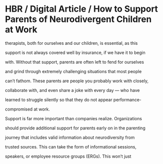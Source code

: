 # HBR / Digital Article / How to Support Parents of Neurodivergent Children at Work

therapists, both for ourselves and our children, is essential, as this

support is not always covered well by insurance, if we have it to begin

with. Without that support, parents are often left to fend for ourselves

and grind through extremely challenging situations that most people

can’t fathom. These parents are people you probably work with closely,

collaborate with, and even share a joke with every day — who have

learned to struggle silently so that they do not appear performance-

compromised at work.

Support is far more important than companies realize. Organizations

should provide additional support for parents early on in the parenting

journey that includes valid information about neurodiversity from

trusted sources. This can take the form of informational sessions,

speakers, or employee resource groups (ERGs). This won’t just